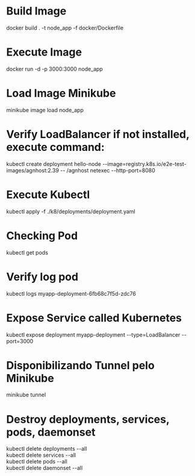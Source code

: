# Build Image
docker build . -t node_app -f docker/Dockerfile

# Execute Image
docker run -d -p 3000:3000 node_app

# Load Image Minikube
minikube image load node_app

# Verify LoadBalancer if not installed, execute command:
kubectl create deployment hello-node --image=registry.k8s.io/e2e-test-images/agnhost:2.39 -- /agnhost netexec --http-port=8080


# Execute Kubectl
kubectl apply -f ./k8/deployments/deployment.yaml

# Checking Pod
kubectl get pods

# Verify log pod
kubectl logs myapp-deployment-6fb68c7f5d-zdc76

# Expose Service called Kubernetes
kubectl expose deployment myapp-deployment --type=LoadBalancer --port=3000

# Disponibilizando Tunnel pelo Minikube
minikube tunnel

# Destroy deployments, services, pods, daemonset

kubectl delete deployments --all \
kubectl delete services --all \
kubectl delete pods --all \
kubectl delete daemonset --all